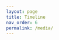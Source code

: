 ```yaml
---
layout: page
title: Timeline
nav_order: 6
permalink: /media/
---
```


  <head>
<script type="text/javascript" src="https://www.gstatic.com/charts/loader.js"></script>

<script type="text/javascript">
  google.charts.load("current", {packages:["timeline"]});
  google.charts.setOnLoadCallback(drawChart);
  function drawChart() {
    var container = document.getElementById('example4.2');
    var chart = new google.visualization.Timeline(container);
    var dataTable = new google.visualization.DataTable();

    dataTable.addColumn({ type: 'string', id: 'Role' });
    dataTable.addColumn({ type: 'string', id: 'Name' });
    dataTable.addColumn({ type: 'date', id: 'Start' });
    dataTable.addColumn({ type: 'date', id: 'End' });
    dataTable.addRows([
      [ 'Diary', 'A Prairie as Wide as the Sea', new Date(1789, 3, 30), new Date(1797, 2, 4)]]);

    var options = {
      timeline: { groupByRowLabel: false, 
                  colorByRowLabel: true,  
                  colors: ['#cbb69d', '#603913', '#c69c6e']}
    };

    chart.draw(dataTable, options);
  }
</script>

<div id="example4.2" style="height: 200px;"></div>
  </head>
  <body>
    <div id="timeline" style="height: 180px;"></div>
  </body>

